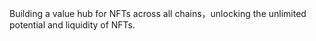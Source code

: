 
Building a value hub for NFTs across all chains，unlocking the unlimited potential and liquidity of NFTs. 

